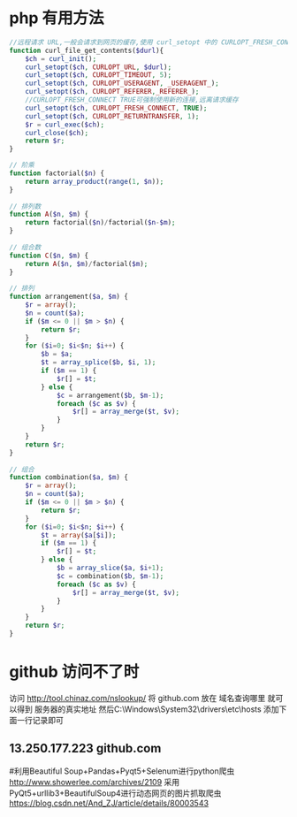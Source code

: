 # php 有用方法


```php
//远程请求 URL,一般会请求到网页的缓存,使用 curl_setopt 中的 CURLOPT_FRESH_CONNECT 参数 强制使用新的链接发送请求
function curl_file_get_contents($durl){
    $ch = curl_init();
    curl_setopt($ch, CURLOPT_URL, $durl);
    curl_setopt($ch, CURLOPT_TIMEOUT, 5);
    curl_setopt($ch, CURLOPT_USERAGENT, _USERAGENT_);
    curl_setopt($ch, CURLOPT_REFERER,_REFERER_);
    //CURLOPT_FRESH_CONNECT TRUE可强制使用新的连接,远离请求缓存
    curl_setopt($ch, CURLOPT_FRESH_CONNECT, TRUE);
    curl_setopt($ch, CURLOPT_RETURNTRANSFER, 1);
    $r = curl_exec($ch);
    curl_close($ch);
    return $r;
}

// 阶乘
function factorial($n) {
    return array_product(range(1, $n));
}
 
// 排列数
function A($n, $m) {
    return factorial($n)/factorial($n-$m);
}
 
// 组合数
function C($n, $m) {
    return A($n, $m)/factorial($m);
}
 
// 排列
function arrangement($a, $m) {
    $r = array();
    $n = count($a);
    if ($m <= 0 || $m > $n) {
        return $r;
    }
    for ($i=0; $i<$n; $i++) {
        $b = $a;
        $t = array_splice($b, $i, 1);
        if ($m == 1) {
            $r[] = $t;
        } else {
            $c = arrangement($b, $m-1);
            foreach ($c as $v) {
                $r[] = array_merge($t, $v);
            }
        }
    }
    return $r;
}
 
// 组合
function combination($a, $m) {
    $r = array();
    $n = count($a);
    if ($m <= 0 || $m > $n) {
        return $r;
    }
    for ($i=0; $i<$n; $i++) {
        $t = array($a[$i]);
        if ($m == 1) {
            $r[] = $t;
        } else {
            $b = array_slice($a, $i+1);
            $c = combination($b, $m-1);
            foreach ($c as $v) {
                $r[] = array_merge($t, $v);
            }
        }
    }
    return $r;
}


```




# github 访问不了时 
访问 http://tool.chinaz.com/nslookup/
将 github.com 放在 域名查询哪里 就可以得到 服务器的真实地址 然后C:\Windows\System32\drivers\etc\hosts 添加下面一行记录即可

## 13.250.177.223 github.com

#利用Beautiful Soup+Pandas+Pyqt5+Selenum进行python爬虫
http://www.showerlee.com/archives/2109
采用PyQt5+urllib3+BeautifulSoup4进行动态网页的图片抓取爬虫
https://blog.csdn.net/And_ZJ/article/details/80003543

